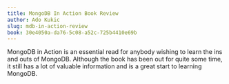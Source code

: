 ```yaml
---
title: MongoDB In Action Book Review
author: Ado Kukic
slug: mdb-in-action-review
book: 30e4050a-da76-5c08-a52c-725b4410e69b
---
```


MongoDB in Action is an essential read for anybody wishing to learn the ins and outs of MongoDB. Although the book has been out for quite some time, it still has a lot of valuable information and is a great start to learning MongoDB.